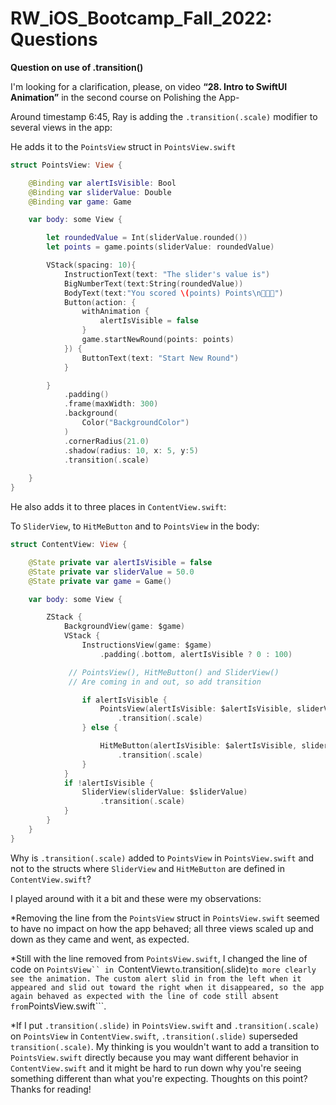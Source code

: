 # RW_iOS_Bootcamp_Fall_2022: Questions

**Question on use of .transition()**

I'm looking for a clarification, please, on video **“28. Intro to SwiftUI Animation”** in the second course on Polishing the App-

Around timestamp 6:45, Ray is adding the ```.transition(.scale)``` modifier to several views in the app:

He adds it to the ```PointsView``` struct in ```PointsView.swift```

```swift
struct PointsView: View {

    @Binding var alertIsVisible: Bool
    @Binding var sliderValue: Double
    @Binding var game: Game

    var body: some View {

        let roundedValue = Int(sliderValue.rounded())
        let points = game.points(sliderValue: roundedValue)

        VStack(spacing: 10){
            InstructionText(text: "The slider's value is")
            BigNumberText(text:String(roundedValue))
            BodyText(text:"You scored \(points) Points\n🎉🎉🎉")
            Button(action: {
                withAnimation {
                    alertIsVisible = false
                }
                game.startNewRound(points: points)
            }) {
                ButtonText(text: "Start New Round")
            }

        }
            .padding()
            .frame(maxWidth: 300)
            .background(
                Color("BackgroundColor")
            )
            .cornerRadius(21.0)
            .shadow(radius: 10, x: 5, y:5)
            .transition(.scale)
       
    }
}
```

He also adds it to three places in ```ContentView.swift```:

To ```SliderView```, to ```HitMeButton``` and to ```PointsView``` in the body:

```swift
struct ContentView: View {

    @State private var alertIsVisible = false
    @State private var sliderValue = 50.0
    @State private var game = Game()

    var body: some View {

        ZStack {
            BackgroundView(game: $game)
            VStack {
                InstructionsView(game: $game)
                    .padding(.bottom, alertIsVisible ? 0 : 100)

             // PointsView(), HitMeButton() and SliderView()
             // Are coming in and out, so add transition

                if alertIsVisible {
                    PointsView(alertIsVisible: $alertIsVisible, sliderValue: $sliderValue, game: $game)
                        .transition(.scale)
                } else {

                    HitMeButton(alertIsVisible: $alertIsVisible, sliderValue: $sliderValue, game: $game)
                        .transition(.scale)
                }
            }
            if !alertIsVisible {
                SliderView(sliderValue: $sliderValue)
                    .transition(.scale)
            }
        }
    }
}
```

Why is  ```.transition(.scale)``` added to ```PointsView``` in ```PointsView.swift``` and not to the structs where ```SliderView``` and ```HitMeButton``` are defined in ```ContentView.swift```?

I played around with it a bit and these were my observations:

  *Removing the line from the ```PointsView``` struct in ```PointsView.swift``` seemed to have no impact on how the app behaved; all three views scaled up and down as they came and went, as expected.
 
  *Still with the line removed from ```PointsView.swift```, I changed the line of code on ```PointsView`` in ```ContentView``` to ```.transition(.slide)``` to more clearly see the animation. The custom alert slid in from the left when it appeared and slid out toward the right when it disappeared, so the app again behaved as expected with the line of code still absent from ```PointsView.swift```.

  *If I put ```.transition(.slide)``` in ```PointsView.swift``` and ```.transition(.scale)``` on ```PointsView``` in ```ContentView.swift```, ```.transition(.slide)``` superseded ```transition(.scale)```. My thinking is you wouldn't want to add a transition to ```PointsView.swift``` directly because you may want different behavior in ```ContentView.swift``` and it might be hard to run down why you're seeing something different than what you're expecting.  Thoughts on this point?  Thanks for reading!
